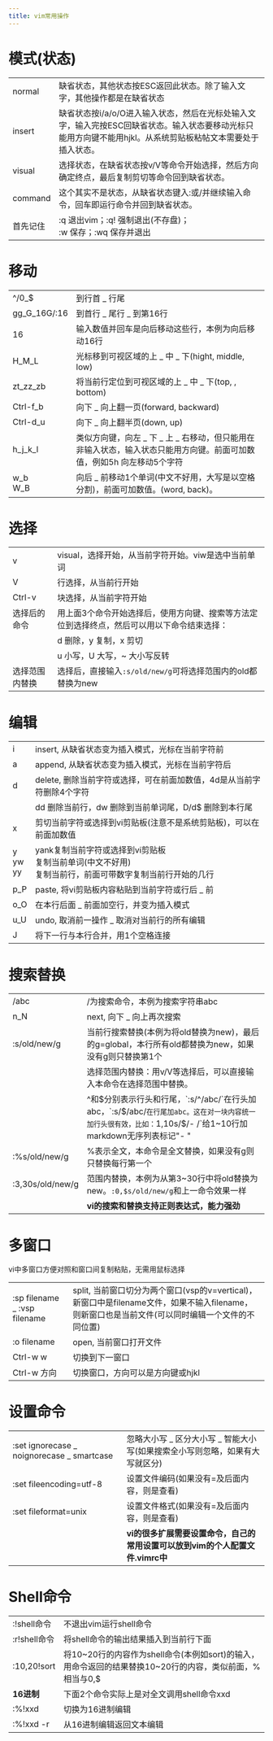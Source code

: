 ```yaml
---
title: vim常用操作
---
```


# 模式(状态)

| | |
|-|-|
| normal | 缺省状态，其他状态按ESC返回此状态。除了输入文字，其他操作都是在缺省状态 |
| insert | 缺省状态按i/a/o/O进入输入状态，然后在光标处输入文字，输入完按ESC回缺省状态。输入状态要移动光标只能用方向键不能用hjkl。从系统剪贴板粘帖文本需要处于插入状态。 |
| visual | 选择状态，在缺省状态按v/V等命令开始选择，然后方向确定终点，最后复制剪切等命令回到缺省状态。 |
| command | 这个其实不是状态，从缺省状态键入:或/并继续输入命令，回车即运行命令并回到缺省状态。 |
| 首先记住 | :q 退出vim；:q! 强制退出(不存盘)；<br>:w 保存；:wq 保存并退出 |

# 移动

|  |  |
|-|-|
| ^/0_$ | 到行首 _ 行尾 |
| gg_G_16G/:16 | 到首行 _ 尾行 _ 到第16行 |
| 16 | 输入数值并回车是向后移动这些行，本例为向后移动16行 |
| H_M_L | 光标移到可视区域的上 _ 中 _ 下(hight, middle, low) |
| zt_zz_zb | 将当前行定位到可视区域的上 _ 中 _ 下(top, , bottom) |
| Ctrl-f_b | 向下 _ 向上翻一页(forward, backward) |
| Ctrl-d_u | 向下 _ 向上翻半页(down, up) |
| h_j_k_l | 类似方向键，向左 _ 下 _ 上 _ 右移动，但只能用在非输入状态，输入状态只能用方向键。前面可加数值，例如5h 向左移动5个字符 |
| w_b<br>W_B | 向后 _ 前移动1个单词(中文不好用，大写是以空格分割)，前面可加数值。(word, back)。 |

# 选择

|  |  |
|-|-|
| v | visual，选择开始，从当前字符开始。viw是选中当前单词 |
| V | 行选择，从当前行开始 |
| Ctrl-v | 块选择，从当前字符开始 |
| 选择后的命令 | 用上面3个命令开始选择后，使用方向键、搜索等方法定位到选择终点，然后可以用以下命令结束选择： |
|  | d 删除，y 复制，x 剪切 |
|  | u 小写，U 大写，\~ 大小写反转 |
| 选择范围内替换 | 选择后，直接输入`:s/old/new/g`可将选择范围内的old都替换为new |

# 编辑

|  |  |
|-|-|
| i | insert, 从缺省状态变为插入模式，光标在当前字符前 |
| a | append, 从缺省状态变为插入模式，光标在当前字符后 |
| d | delete, 删除当前字符或选择，可在前面加数值，4d是从当前字符删除4个字符 |
|  | dd 删除当前行，dw 删除到当前单词尾，D/d$ 删除到本行尾 |
| x | 剪切当前字符或选择到vi剪贴板(注意不是系统剪贴板)，可以在前面加数值 |
| y<br>yw<br>yy | yank复制当前字符或选择到vi剪贴板<br>复制当前单词(中文不好用)<br>复制当前行，前面可带数字复制当前行开始的几行 |
| p_P | paste, 将vi剪贴板内容粘贴到当前字符或行后 _ 前 |
| o_O | 在本行后面 _ 前面加空行，并变为插入模式 |
| u_U | undo, 取消前一操作 _ 取消对当前行的所有编辑 |
| J | 将下一行与本行合并，用1个空格连接 |

# 搜索替换

|  |  |
|-|-|
| /abc | /为搜索命令，本例为搜索字符串abc |
| n_N | next, 向下 _ 向上再次搜索 |
| :s/old/new/g | 当前行搜索替换(本例为将old替换为new)，最后的g=global，本行所有old都替换为new，如果没有g则只替换第1个 |
|  | 选择范围内替换：用v/V等选择后，可以直接输入本命令在选择范围中替换。 |
|  | ^和$分别表示行头和行尾，`:s/^/abc/`在行头加abc，`:s/$/abc/`在行尾加abc。这在对一块内容统一加行头很有效，比如：`1,10s/$/- /`给1\~10行加markdown无序列表标记"- " |
| :%s/old/new/g | %表示全文，本命令是全文替换，如果没有g则只替换每行第一个 |
| :3,30s/old/new/g | 范围内替换，本例为从第3\~30行中将old替换为new。`:0,$s/old/new/g`和上一命令效果一样 |
|  | **vi的搜索和替换支持正则表达式，能力强劲** |

# 多窗口

vi中多窗口方便对照和窗口间复制粘贴，无需用鼠标选择

|  |  |
|-|-|
| :sp filename _ :vsp filename | split, 当前窗口切分为两个窗口(vsp的v=vertical)，新窗口中是filename文件，如果不输入filename，则新窗口也是当前文件(可以同时编辑一个文件的不同位置) |
| :o filename | open, 当前窗口打开文件 |
| Ctrl-w w | 切换到下一窗口 |
| Ctrl-w 方向 | 切换窗口，方向可以是方向键或hjkl |

# 设置命令

|  |  |
|-|-|
| :set ignorecase _ noignorecase _ smartcase | 忽略大小写 _ 区分大小写 _ 智能大小写(如果搜索全小写则忽略，如果有大写就区分) |
| :set fileencoding=utf-8 | 设置文件编码(如果没有=及后面内容，则是查看) |
| :set fileformat=unix | 设置文件格式(如果没有=及后面内容，则是查看) |
|  | **vi的很多扩展需要设置命令，自己的常用设置可以放到vim的个人配置文件.vimrc中** |

# Shell命令

|  |  |
|-|-|
| :!shell命令 | 不退出vim运行shell命令 |
| :r!shell命令 | 将shell命令的输出结果插入到当前行下面 |
| :10,20!sort | 将10\~20行的内容作为shell命令(本例如sort)的输入，用命令返回的结果替换10\~20行的内容，类似前面，%相当与0,$ |
| **16进制** | 下面2个命令实际上是对全文调用shell命令xxd |
| :%!xxd | 切换为16进制编辑 |
| :%!xxd -r | 从16进制编辑返回文本编辑 |
